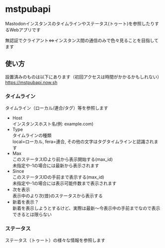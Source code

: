 # mstpubapi

Mastodonインスタンスのタイムラインやステータス(トゥート)を参照したりするWebアプリです

無認証でクライアント⇔インスタンス間の通信のみで色々見ることを目指してます

## 使い方

設置済みのものは以下にあります（初回アクセスは時間がかかるかもしれない）  
https://mstpubapi.now.sh


### タイムライン

タイムライン（ローカル/連合/タグ）等を参照します

 * Host  
    インスタンスホスト名(例: example.com)
 * Type  
    タイムラインの種類  
    local=ローカル, fera=連合, その他の文字はタグタイムラインと認識されます
 * Max  
    このステータスIDより前から表示開始する(max_id)  
    未指定や-1の場合には最新から表示されます
 * Since  
    このステータスIDの手前まで表示する(max_id)  
    未指定や-1の場合には表示可能件数まで表示されます
 * 次を表示  
    表示中のより次(昔)のステータスから表示する
 * 新着を表示？  
    新着を表示しようとするけど、実際は最新〜今表示中の手前までなので表示できるとは限らない

### ステータス

ステータス（トゥート）の様々な情報を参照します
